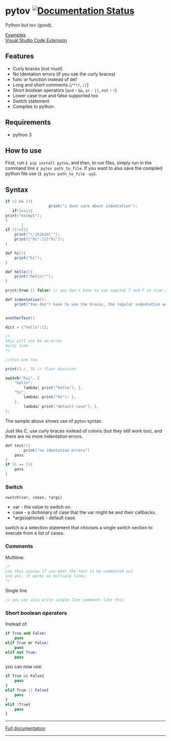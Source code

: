 [comment]: <> (README for github)
# pytov [![Documentation Status](https://readthedocs.org/projects/pytov-documentations/badge/?version=latest)](https://docs.pytov.ml/en/latest/?badge=latest)


Python but tov (good).  

[Examples](https://github.com/Yuvix25/pytov/tree/master/pytov/examples)  
[Visual Studio Code Extension](https://marketplace.visualstudio.com/items?itemName=Yuvix25.pytov-run)


## Features
* Curly braces (not must)
* No identation errors (if you use the curly braces)
* func or function instead of def
* Long and short comments (`/**/`, `//`)
* Short boolean operators (`and` - `&&`, `or` - `||`, `not` - `!`)
* Lower case true and false supported too
* Switch statement
* Compiles to python

## Requirements
* python 3

## How to use
First, run `$ pip install pytov`, and then, to run files, simply run in the command line `$ pytov path_to_file`.
If you want to also save the compiled python file use (`$ pytov path_to_file -py`).

## Syntax
```c#
if (1 && 1){
                   print("i dont care about indentation");
   if(1==1){
print("except");
}
       }
if (1!=2){
    print("\'ihihih\'");
    print({"hi":1}["hi"]);
}

def hi(){
    print("hi");
}

def hello(){
    print("hello\"");
}

print(true || false) // you don't have to use capital T and F in true and false.

def indentation():
    print("You don't have to use the braces, the regular indentation works too")


anotherTest()

dict = {"hello":1};

/*
this will not be an error
multi line
*/

//this one too

print(1 /_ 3) // floor division

switch("hii", {
    "hello":
        lambda{ print("hello"); },
    "hi":
        lambda{ print("hi"); },
    },
        lambda{ print("default case"); },
);
```

The sample above shows use of pytov syntax.

Just like C, use curly braces instead of colons (but they still work too), and there are no more indentation errors.
```c#
def test(){
        print("no identation errors")
    pass
}
if (1 == 1){
    pass
}
```

### Switch
`switch(var, cases, *args)`
* var - the value to switch on.
* case - a dictionary of case that the var might be and their callbacks.
* *args(optional) - default case.

switch is a selection statement that chooses a single switch section to execute from a list of cases.


### Comments

Multiline:
```c#
/*
use this syntax if you want the text to be commented out
and yes, it works on multiple lines.
*/
```
Single line
```c#
// you can also write single line comments like this
```

### Short boolean operators
Instead of:
```python
if True and False:
    pass
elif True or False:
    pass
elif not True:
    pass
```
you can now use:
```python
if True && False{
    pass
}
elif True || False{
    pass
}
elif !True{
    pass
}
```

---
[Full documentation](https://docs.pytov.ml)

---
